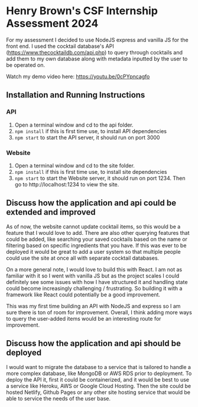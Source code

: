 # Henry Brown's CSF Internship Assessment 2024

For my assessment I decided to use NodeJS express and vanilla JS for the front end. I used the cocktail database's API (https://www.thecocktaildb.com/api.php) to query through cocktails and add them to my own database along with metadata inputted by the user to be operated on.

Watch my demo video here: https://youtu.be/0cPYpncagfo

## Installation and Running Instructions

### API

1. Open a terminal window and cd to the api folder.
2. `npm install` if this is first time use, to install API dependencies
3. `npm start` to start the API server, it should run on port 3000

### Website

1. Open a terminal window and cd to the site folder.
2. `npm install` if this is first time use, to install site dependencies
3. `npm start` to start the Website server, it should run on port 1234. Then go to http://localhost:1234 to view the site.

## Discuss how the application and api could be extended and improved

As of now, the website cannot update cocktail items, so this would be a feature that I would love to add. There are also other querying features that could be added, like searching your saved cocktails based on the name or filtering based on specific ingredients that you have. If this was ever to be deployed it would be great to add a user system so that multiple people could use the site at once all with separate cocktail databases.

On a more general note, I would love to build this with React. I am not as familiar with it so I went with vanilla JS but as the project scales I could definitely see some issues with how I have structured it and handling state could become increasingly challenging / frustrating. So building it with a framework like React could potentially be a good improvement.

This was my first time building an API with NodeJS and express so I am sure there is ton of room for improvement. Overall, I think adding more ways to query the user-added items would be an interesting route for improvement.

## Discuss how the application and api should be deployed

I would want to migrate the database to a service that is tailored to handle a more complex database, like MongoDB or AWS RDS prior to deployment. To deploy the API it, first it could be containerized, and it would be best to use a service like Heroku, AWS or Google Cloud Hosting. Then the site could be hosted Netlify, Github Pages or any other site hosting service that would be able to service the needs of the user base.